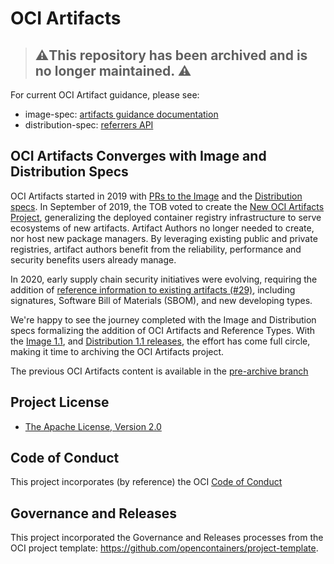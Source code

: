 # OCI Artifacts

> ## ⚠️This repository has been archived and is no longer maintained. ⚠️

For current OCI Artifact guidance, please see:
- image-spec: [artifacts guidance documentation](https://github.com/opencontainers/image-spec/blob/main/artifacts-guidance.md)
- distribution-spec: [referrers API](https://github.com/opencontainers/distribution-spec/blob/main/spec.md#enabling-the-referrers-api)


## OCI Artifacts Converges with Image and Distribution Specs

OCI Artifacts started in 2019 with [PRs to the Image](https://github.com/opencontainers/image-spec/pull/770) and the [Distribution specs](https://github.com/opencontainers/distribution-spec/pull/65).  In September of 2019, the TOB voted to create the [New OCI Artifacts Project](https://opencontainers.org/posts/blog/2019-09-10-new-oci-artifacts-project/), generalizing the deployed container registry infrastructure to serve ecosystems of new artifacts. Artifact Authors no longer needed to create, nor host new package managers. By leveraging existing public and private registries, artifact authors benefit from the reliability, performance and security benefits users already manage. 

In 2020, early supply chain security initiatives were evolving, requiring the addition of [reference information to existing artifacts (#29)](https://github.com/opencontainers/artifacts/pull/29), including signatures, Software Bill of Materials (SBOM), and new developing types.

We're happy to see the journey completed with the Image and Distribution specs formalizing the addition of OCI Artifacts and Reference Types. With the [Image 1.1](https://github.com/opencontainers/image-spec/releases), and [Distribution 1.1 releases](https://github.com/opencontainers/distribution-spec/releases), the effort has come full circle, making it time to archiving the OCI Artifacts project.

The previous OCI Artifacts content is available in the [pre-archive branch](https://github.com/opencontainers/artifacts/tree/pre-archive)

## Project License

- [The Apache License, Version 2.0](LICENSE)

## Code of Conduct

This project incorporates (by reference) the OCI [Code of Conduct](https://github.com/opencontainers/.github/blob/master/CODE_OF_CONDUCT.md)

## Governance and Releases

This project incorporated the Governance and Releases processes from the OCI project template: https://github.com/opencontainers/project-template.
